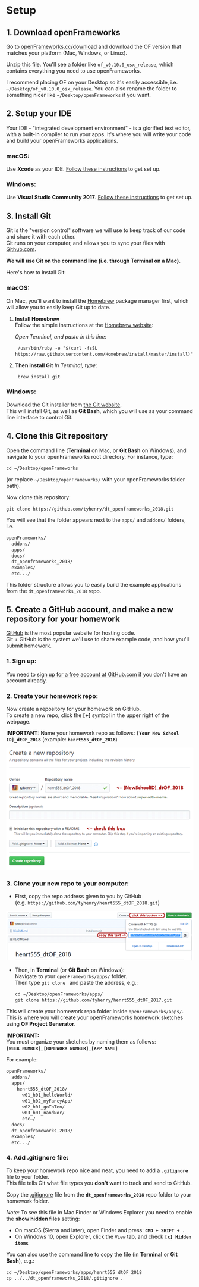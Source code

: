 # Setup


## 1. Download openFrameworks

Go to [openFrameworks.cc/download](http://openframeworks.cc/download/) and download the OF version that matches your platform (Mac, Windows, or Linux).

Unzip this file. You'll see a folder like `of_v0.10.0_osx_release`, which contains everything you need to use openFrameworks. 

I recommend placing OF on your Desktop so it's easily accessible, i.e. `~/Desktop/of_v0.10.0_osx_release`.  You can also rename the folder to something nicer like `~/Desktop/openFrameworks` if you want.


## 2. Setup your IDE

Your IDE - "integrated development environment" - is a glorified text editor, with a built-in compiler to run your apps.  It's where you will write your code and build your openFrameworks applications.

### macOS:
Use **Xcode** as your IDE. [Follow these instructions](http://openframeworks.cc/setup/xcode/) to get set up.  

### Windows:
Use **Visual Studio Community 2017**.  [Follow these instructions](http://openframeworks.cc/setup/vs/) to get set up.  


## 3. Install Git

Git is the "version control" software we will use to keep track of our code and share it with each other.  
Git runs on your computer, and allows you to sync your files with [Github.com](https://github.com/join).

__We will use Git on the command line (i.e. through Terminal on a Mac).__

Here's how to install Git:

### macOS:

On Mac, you'll want to install the [Homebrew](http://brew.sh/) package manager first, which will allow you to easily keep Git up to date.

1. **Install Homebrew**  
    Follow the simple instructions at the [Homebrew website](https://brew.sh/): 
    
    _Open Terminal, and paste in this line:_
    
        /usr/bin/ruby -e "$(curl -fsSL https://raw.githubusercontent.com/Homebrew/install/master/install)"
    

2. **Then install Git**
     _In Terminal, type:_ 
        
        brew install git

### Windows:

Download the Git installer from [the Git website](https://git-scm.com/download/win).  
This will install Git, as well as __Git Bash__, which you will use as your command line interface to control Git.


## 4. Clone this Git repository

Open the command line (__Terminal__ on Mac, or __Git Bash__ on Windows), and navigate to your openFrameworks root directory. For instance, type:

    cd ~/Desktop/openFrameworks
    
(or replace `~/Desktop/openFrameworks/` with your openFrameworks folder path).

Now clone this repository:

    git clone https://github.com/tyhenry/dt_openframeworks_2018.git

You will see that the folder appears next to the `apps/` and `addons/` folders, i.e.

```
openFrameworks/
  addons/
  apps/
  docs/
  dt_openframeworks_2018/
  examples/
  etc.../
```

This folder structure allows you to easily build the example applications from the `dt_openframeworks_2018` repo.


## 5. Create a GitHub account, and make a new repository for your homework

[GitHub](https://github.com/join) is the most popular website for hosting code.  
Git + GitHub is the system we'll use to share example code, and how you'll submit homework.

### 1. Sign up:  
  You need to [sign up for a free account at GitHub.com](https://github.com/join) if you don't have an account already.

### 2. Create your homework repo:   
  Now create a repository for your homework on GitHub.  
  To create a new repo, click the **[+]** symbol in the upper right of the webpage.  

  **IMPORTANT:**
  Name your homework repo as follows:
  **`[Your New School ID]_dtOF_2018`** (example: **`henrt555_dtOF_2018`**)
    
  ![(create repo screenshot)](github_create_repo.png)
       
### 3. Clone your new repo to your computer: 

  - First, copy the repo address given to you by GitHub  
    (e.g. `https://github.com/tyhenry/henrt555_dtOF_2018.git`) 

  ![(clone repo screenshot)](github_clone_link.png)

  - Then, in **Terminal** (or **Git Bash** on Windows):  
    Navigate to your `openFrameworks/apps/` folder.  
    Then type `git clone ` and paste the address, e.g.:   
    
        cd ~/Desktop/openFrameworks/apps/ 
        git clone https://github.com/tyhenry/henrt555_dtOF_2017.git

  This will create your homework repo folder inside `openFrameworks/apps/`.  
  This is where you will create your openFrameworks homework sketches using **OF Project Generator**.
  
  **IMPORTANT:**  
  You must organize your sketches by naming them as follows:  
  **`[WEEK NUMBER]_[HOMEWORK NUMBER]_[APP NAME]`**

  For example:

  ```
  openFrameworks/
    addons/
    apps/
      henrt555_dtOF_2018/
        w01_h01_helloWorld/
        w01_h02_myFancyApp/
        w02_h01_goToTen/ 
        w03_h01_nandNor/ 
        etc…/
    docs/
    dt_openframeworks_2018/
    examples/
    etc.../
  ```


### 4. Add .gitignore file:

  To keep your homework repo nice and neat, you need to add a **`.gitignore`** file to your folder.  
  This file tells Git what file types you __don't__ want to track and send to GitHub. 
    
  Copy the [.gitignore](https://raw.githubusercontent.com/tyhenry/dt_openframeworks_2018/master/.gitignore) file from the **`dt_openframeworks_2018`** repo folder to your homework folder. 

  _Note:_ To see this file in Mac Finder or Windows Explorer you need to enable the **show hidden files** setting:  
   *  On macOS (Sierra and later), open Finder and press: **`CMD + SHIFT + .`**
   *  On Windows 10, open Explorer, click the `View` tab, and check **`[x] Hidden items`**

  You can also use the command line to copy the file (in **Terminal** or **Git Bash**), e.g.:  

  ```shell
  cd ~/Desktop/openFrameworks/apps/henrt555_dtOF_2018 
  cp ../../dt_openframeworks_2018/.gitignore .
  ```

